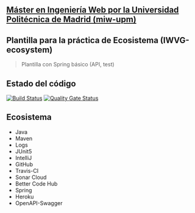 ## [Máster en Ingeniería Web por la Universidad Politécnica de Madrid (miw-upm)](http://miw.etsisi.upm.es)
## Plantilla para la práctica de Ecosistema (IWVG-ecosystem)
> Plantilla con Spring básico (API, test) 

## Estado del código
[![Build Status](https://travis-ci.com/antgonto/ci.svg?token=yzXw7TMJuz3KpLYR9N44&branch=developer)](https://travis-ci.com/antgonto/ci)
[![Quality Gate Status](https://sonarcloud.io/api/project_badges/measure?project=antgonto%3Aecosystem-demo&metric=alert_status)](https://sonarcloud.io/dashboard?id=antgonto%3Aecosystem-demo)

## Ecosistema 
* Java
* Maven
* Logs
* JUnit5
* IntelliJ
* GitHub
* Travis-CI
* Sonar Cloud
* Better Code Hub
* Spring
* Heroku
* OpenAPI-Swagger
